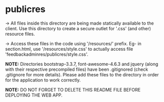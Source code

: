 # publicres

-> All files inside this directory are being made statically available to the client. Use this directory to create a secure outlet for '.css' (and other) resource files.

-> Access these files in the code using '/resources/' prefix.
Eg- in section.html, use '/resources/style.css' to actually access file 'feedbackadminres/publicres/style.css'.

**NOTE:** Directories bootstrap-3.3.7, font-awesome-4.6.3 and jquery (along with their respective precompiled files) have been .gitignored (check .gitignore for more details). Please add these files to the directory in order for the application to work correctly.

**NOTE:** DO NOT FORGET TO DELETE THIS README FILE BEFORE DEPLOYING THE WEB APP.
